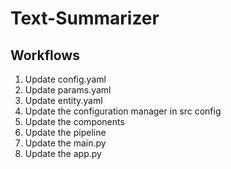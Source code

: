 # Text-Summarizer

## Workflows

1. Update config.yaml
2. Update params.yaml
3. Update entity.yaml
4. Update the configuration manager in src config
5. Update the components
6. Update the pipeline
7. Update the main.py
8. Update the app.py

